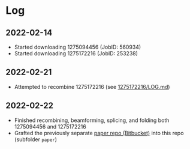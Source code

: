 # Log

## 2022-02-14

* Started downloading 1275094456 (JobID: 560934)
* Started downloading 1275172216 (JobID: 253238)

## 2022-02-21

* Attempted to recombine 1275172216 (see [1275172216/LOG.md](1275172216/LOG.md))

## 2022-02-22

* Finished recombining, beamforming, splicing, and folding both 1275094456 and 1275172216
* Grafted the previously separate [paper repo (Bitbucket)](https://bitbucket.org/smcsweeney/paper-keegans-pulsar/src/master/) into this repo (subfolder `paper`)
